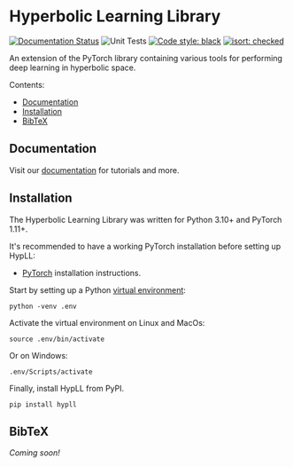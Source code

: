 # Hyperbolic Learning Library

[![Documentation Status](https://readthedocs.org/projects/hyperbolic-learning-library/badge/?version=latest)](https://hyperbolic-learning-library.readthedocs.io/en/latest/?badge=latest)
![Unit Tests](https://github.com/maxvanspengler/hyperbolic_pytorch/workflows/Run%20Unit%20Tests/badge.svg)
[![Code style: black](https://img.shields.io/badge/code%20style-black-000000.svg)](https://github.com/psf/black)
[![isort: checked](https://img.shields.io/badge/isort-checked-yellow)](https://github.com/PyCQA/isort)

An extension of the PyTorch library containing various tools for performing deep learning in hyperbolic space. 

Contents:
* [Documentation](#documentation)
* [Installation](#installation)
* [BibTeX](#bibtex)


## Documentation
Visit our [documentation](https://hyperbolic-learning-library.readthedocs.io/en/latest/index.html) for tutorials and more.


## Installation

The Hyperbolic Learning Library was written for Python 3.10+ and PyTorch 1.11+. 

It's recommended to have a
working PyTorch installation before setting up HypLL:

* [PyTorch](https://pytorch.org/get-started/locally/) installation instructions.

Start by setting up a Python [virtual environment](https://docs.python.org/3/library/venv.html):

```
python -venv .env
```

Activate the virtual environment on Linux and MacOs:
```
source .env/bin/activate
```
Or on Windows:
```
.env/Scripts/activate
```

Finally, install HypLL from PyPI.

```
pip install hypll
```

## BibTeX
_Coming soon!_